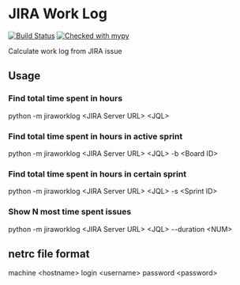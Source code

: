 # JIRA Work Log
[![Build Status](https://api.travis-ci.com/tungyueh/jiraworklog.svg?branch=master)](https://travis-ci.com/tungyueh/jiraworklog)
[![Checked with mypy](http://www.mypy-lang.org/static/mypy_badge.svg)](http://mypy-lang.org/)

Calculate work log from JIRA issue
## Usage
###  Find total time spent in hours
python -m jiraworklog \<JIRA Server URL\> \<JQL\>
###  Find total time spent in hours in active sprint
python -m jiraworklog \<JIRA Server URL\> \<JQL\> -b \<Board ID\>
###  Find total time spent in hours in certain sprint
python -m jiraworklog \<JIRA Server URL\> \<JQL\> -s \<Sprint ID\>
### Show N most time spent issues
python -m jiraworklog \<JIRA Server URL\> \<JQL\> --duration \<NUM\>
## netrc file format
machine \<hostname\> login \<username\> password \<password\>
